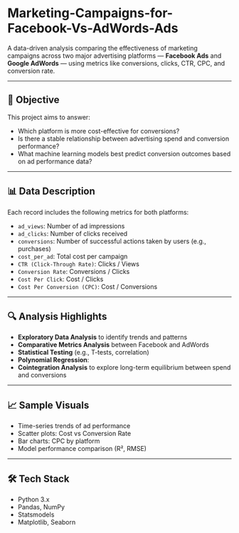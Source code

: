 # Marketing-Campaigns-for-Facebook-Vs-AdWords-Ads

A data-driven analysis comparing the effectiveness of marketing campaigns across two major advertising platforms — **Facebook Ads** and **Google AdWords** — using metrics like conversions, clicks, CTR, CPC, and conversion rate.

---

## 🧠 Objective

This project aims to answer:
- Which platform is more cost-effective for conversions?
- Is there a stable relationship between advertising spend and conversion performance?
- What machine learning models best predict conversion outcomes based on ad performance data?

---

## 📊 Data Description

Each record includes the following metrics for both platforms:

- `ad_views`: Number of ad impressions
- `ad_clicks`: Number of clicks received
- `conversions`: Number of successful actions taken by users (e.g., purchases)
- `cost_per_ad`: Total cost per campaign
- `CTR (Click-Through Rate)`: Clicks / Views
- `Conversion Rate`: Conversions / Clicks
- `Cost Per Click`: Cost / Clicks
- `Cost Per Conversion (CPC)`: Cost / Conversions

---

## 🔍 Analysis Highlights

- **Exploratory Data Analysis** to identify trends and patterns
- **Comparative Metrics Analysis** between Facebook and AdWords
- **Statistical Testing** (e.g., T-tests, correlation)
- **Polynomial Regression**:
- **Cointegration Analysis** to explore long-term equilibrium between spend and conversions

---

## 📈 Sample Visuals

- Time-series trends of ad performance
- Scatter plots: Cost vs Conversion Rate
- Bar charts: CPC by platform
- Model performance comparison (R², RMSE)

---

## 🛠 Tech Stack

- Python 3.x
- Pandas, NumPy
- Statsmodels
- Matplotlib, Seaborn
